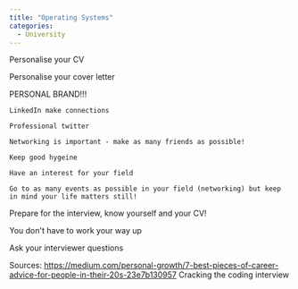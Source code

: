 ```yaml
---
title: "Operating Systems"
categories:
  - University
---
```


Personalise your CV

Personalise your cover letter

PERSONAL BRAND!!!

    LinkedIn make connections

    Professional twitter

    Networking is important - make as many friends as possible!

    Keep good hygeine

    Have an interest for your field

    Go to as many events as possible in your field (networking) but keep in mind your life matters still!

Prepare for the interview, know yourself and your CV!

You don't have to work your way up

Ask your interviewer questions

Sources:
https://medium.com/personal-growth/7-best-pieces-of-career-advice-for-people-in-their-20s-23e7b130957
Cracking the coding interview
